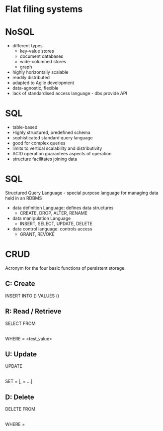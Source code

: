 Flat filing systems
===================




NoSQL
=====
- different types
  - key-value stores
  - document databases
  - wide-columned stores
  - graph
- highly horizontally scalable
- readily distributed
- adapted to Agile development
- data-agnostic, flexible
- lack of standardised access language - dbs provide API

SQL
===
- table-based
- Highly structured, predefined schema
- sophisticated standard query language
- good for complex queries
- limits to vertical scalability and distributivity
- ACID operation guarantees aspects of operation
- structure facilitates joining data


SQL
===
Structured Query Language - special purpose language for managing data held in an RDBMS
- data definition Language: defines data structures
  - CREATE, DROP, ALTER, RENAME
- data manipulation Language
  - INSERT, SELECT, UPDATE, DELETE
- data control language: controls access
  - GRANT, REVOKE



CRUD
====
Acronym for the four basic functions of persistent storage.

C: Create
---------
INSERT INTO <table> (<columns>) VALUES (<values>)

R: Read / Retrieve
------------------
SELECT <columns> FROM <table> WHERE <field> = <test_value>

U: Update
---------
UPDATE <table> SET <column> = <value> [,<column> = <value>...]

D: Delete
---------
DELETE FROM <table> WHERE <column> = <value>
